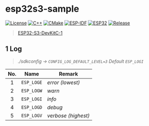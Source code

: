 # esp32s3-sample

[![License](https://img.shields.io/badge/License-MIT-important.svg?style=flat&logo=github)](https://www.mit-license.org)
[![C++](https://img.shields.io/badge/C++-11-success.svg?style=flat&logo=cplusplus)](https://isocpp.org)
[![CMake](https://img.shields.io/badge/CMake-3.5-success.svg?style=flat&logo=cmake)](https://cmake.org/cmake/help/v3.5)
[![ESP-IDF](https://img.shields.io/badge/ESP_IDF-4.4-success.svg?style=flat&logo=espressif)](https://docs.espressif.com/projects/esp-idf/zh_CN/latest/esp32s3/versions.html)
[![ESP32](https://img.shields.io/badge/ESP32-S3-success.svg?style=flat&logo=espHome)](https://docs.espressif.com/projects/esp-idf/zh_CN/v4.4/esp32s3/get-started/index.html)
[![Release](https://img.shields.io/badge/Release-0.2.0-informational.svg)](https://github.com/aaric/esp32s3-sample/releases)

> [ESP32-S3-DevKitC-1](https://docs.espressif.com/projects/esp-idf/zh_CN/latest/esp32s3/hw-reference/esp32s3/user-guide-devkitc-1.html)

## 1 Log

> *./sdkconfig -> `CONFIG_LOG_DEFAULT_LEVEL=3` Default `ESP_LOGI`*

|No.|Name|Remark|
|:---:|:---:|-----|
|1|`ESP_LOGE`|*error (lowest)*|
|2|`ESP_LOGW`|*warn*|
|3|`ESP_LOGI`|*info*|
|4|`ESP_LOGD`|*debug*|
|5|`ESP_LOGV`|*verbose (highest)*|
